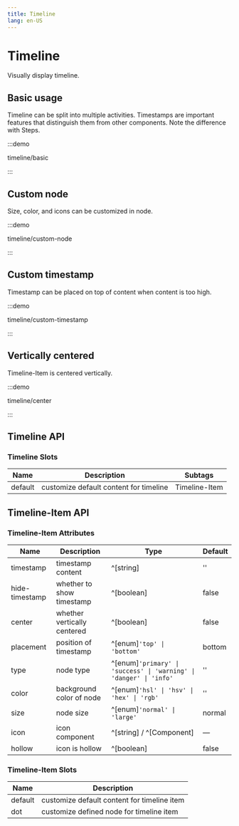 ```yaml
---
title: Timeline
lang: en-US
---
```


# Timeline

Visually display timeline.

## Basic usage

Timeline can be split into multiple activities. Timestamps are important features that distinguish them from other components. Note the difference with Steps.

:::demo

timeline/basic

:::

## Custom node

Size, color, and icons can be customized in node.

:::demo

timeline/custom-node

:::

## Custom timestamp

Timestamp can be placed on top of content when content is too high.

:::demo

timeline/custom-timestamp

:::

## Vertically centered

Timeline-Item is centered vertically.

:::demo

timeline/center

:::

## Timeline API

### Timeline Slots

| Name    | Description                            | Subtags       |
| ------- | -------------------------------------- | ------------- |
| default | customize default content for timeline | Timeline-Item |

## Timeline-Item API

### Timeline-Item Attributes

| Name           | Description                 | Type                                                               | Default |
| -------------- | --------------------------- | ------------------------------------------------------------------ | ------- |
| timestamp      | timestamp content           | ^[string]                                                          | ''      |
| hide-timestamp | whether to show timestamp   | ^[boolean]                                                         | false   |
| center         | whether vertically centered | ^[boolean]                                                         | false   |
| placement      | position of timestamp       | ^[enum]`'top' \| 'bottom'`                                         | bottom  |
| type           | node type                   | ^[enum]`'primary' \| 'success' \| 'warning' \| 'danger' \| 'info'` | ''      |
| color          | background color of node    | ^[enum]`'hsl' \| 'hsv' \| 'hex' \| 'rgb'`                          | ''      |
| size           | node size                   | ^[enum]`'normal' \| 'large'`                                       | normal  |
| icon           | icon component              | ^[string] / ^[Component]                                           | —       |
| hollow         | icon is hollow              | ^[boolean]                                                         | false   |

### Timeline-Item Slots

| Name    | Description                                 |
| ------- | ------------------------------------------- |
| default | customize default content for timeline item |
| dot     | customize defined node for timeline item    |
